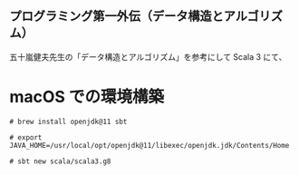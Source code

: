 ## プログラミング第一外伝（データ構造とアルゴリズム）

五十嵐健夫先生の「データ構造とアルゴリズム」を参考にして Scala 3 にて、

# macOS での環境構築

~~~ {.sh}
# brew install openjdk@11 sbt

# export JAVA_HOME=/usr/local/opt/openjdk@11/libexec/openjdk.jdk/Contents/Home

# sbt new scala/scala3.g8
~~~
